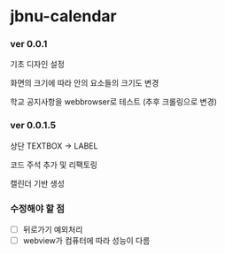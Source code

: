 # jbnu-calendar

### ver 0.0.1
기초 디자인 설정

화면의 크기에 따라 안의 요소들의 크기도 변경

학교 공지사항을 webbrowser로 테스트 (추후 크롤링으로 변경)

### ver 0.0.1.5
상단 TEXTBOX -> LABEL

코드 주석 추가 및 리팩토링

캘린더 기반 생성
### 수정해야 할 점
- [ ] 뒤로가기 예외처리
- [ ] webview가 컴퓨터에 따라 성능이 다름
